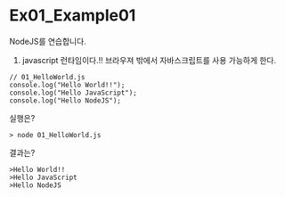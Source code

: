 # Ex01_Example01
NodeJS를 연습합니다.  
1. javascript 런타임이다.!! 브라우져 밖에서 자바스크립트를 사용 가능하게 한다.

```
// 01_HelloWorld.js
console.log("Hello World!!");
console.log("Hello JavaScript");
console.log("Hello NodeJS");
```

실행은?  
```  
> node 01_HelloWorld.js
```  

결과는?  
```  
>Hello World!!  
>Hello JavaScript  
>Hello NodeJS  
```  

